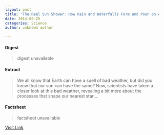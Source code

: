 ```yaml
---
layout: post
title: "The Real Sun Shower: How Rain and Waterfalls Form and Pour on our Nearest Star (VIDEO)"
date: 2014-06-25
categories: Science
author: unknown author

---
```



#### Digest
>digest unavailable

#### Extract
>We all know that Earth can have a spell of bad weather, but did you know that our sun can have the same? Now, scientists have taken a closer look at this bad weather, revealing a bit more about the processes that shape our nearest star....

#### Factsheet
>factsheet unavailable

[Visit Link](http://www.scienceworldreport.com/articles/15648/20140625/real-sun-shower-rain-waterfalls-form-pour-nearest-star-video.htm)


